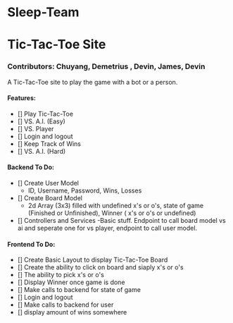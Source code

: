 # Sleep-Team

# Tic-Tac-Toe Site
### Contributors: Chuyang, Demetrius , Devin, James, Devin 

A Tic-Tac-Toe site to play the game with a bot or a person.

#### Features:
- [] Play Tic-Tac-Toe
- [] VS. A.I. (Easy)
- [] VS. Player
- [] Login and logout
- [] Keep Track of Wins
- [] VS. A.I. (Hard)

#### Backend To Do:
- [] Create User Model
    - ID, Username,  Password, Wins, Losses
- [] Create Board Model
    - 2d Array (3x3) filled with undefined x's or o's, state of game (Finished or Unfinished), Winner ( x's or o's or undefined)
- [] Controllers and Services
    -Basic stuff. Endpoint to call board model vs ai and seperate one for vs player, endpoint to call user model.

#### Frontend To Do:
- [] Create Basic Layout to display Tic-Tac-Toe Board
- [] Create the ability to click on board and siaply x's or o's
- [] The ability to pick x's  or o's
- [] Display Winner once game is done
- [] Make calls to backend for state of game
- [] Login and logout
- [] Make calls to backend for user
- [] display amount of wins somewhere
